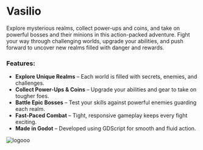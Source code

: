 # Vasilio  

Explore mysterious realms, collect power-ups and coins, and take on powerful bosses and their minions in this action-packed adventure. Fight your way through challenging worlds, upgrade your abilities, and push forward to uncover new realms filled with danger and rewards.  

### Features:  
- **Explore Unique Realms** – Each world is filled with secrets, enemies, and challenges.  
- **Collect Power-Ups & Coins** – Upgrade your abilities and gear to take on tougher foes.  
- **Battle Epic Bosses** – Test your skills against powerful enemies guarding each realm.  
- **Fast-Paced Combat** – Tight, responsive gameplay keeps every fight exciting.  
- **Made in Godot** – Developed using GDScript for smooth and fluid action.  

![logooo](https://github.com/user-attachments/assets/fae8741e-829f-4cfe-a185-85c56f52217b)
